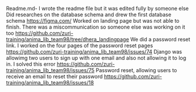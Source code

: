 Readme.md- I wrote the readme file but it was edited fully by someone else
Did researches on the database schema and drew the first database schema https://figma.com/
Worked on landing page but was not able to finish. There was a miscommunication so someone else was working on it too https://github.com/zuri-training/anima_lib_team98/tree/dhera_landingpage
We did a password reset link. I worked on the four pages of the password reset pages https://github.com/zuri-training/anima_lib_team98/issues/74
Django was allowimg two users to sign up with one email and also not allowing it to log in. I solved this error https://github.com/zuri-training/anima_lib_team98/issues/75
Password reset, allowing users to receive an email to reset their password https://github.com/zuri-training/anima_lib_team98/issues/18
